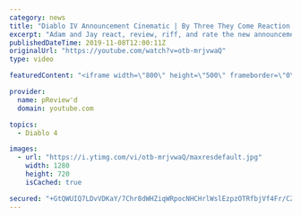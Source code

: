 ```yaml
---
category: news
title: "Diablo IV Announcement Cinematic | By Three They Come Reaction / Review / Rating"
excerpt: "Adam and Jay react, review, riff, and rate the new announcement cinematic everyone wanted to see last year at Blizzcon, Diablo IV 'By Three They Come'."
publishedDateTime: 2019-11-08T12:00:11Z
originalUrl: "https://youtube.com/watch?v=otb-mrjvwaQ"
type: video

featuredContent: "<iframe width=\"800\" height=\"500\" frameborder=\"0\" src=\"https://www.youtube.com/embed/otb-mrjvwaQ\" allow=\"accelerometer; autoplay; encrypted-media; gyroscope; picture-in-picture\" allowfullscreen></iframe>"

provider:
  name: pReview'd
  domain: youtube.com

topics:
  - Diablo 4

images:
  - url: "https://i.ytimg.com/vi/otb-mrjvwaQ/maxresdefault.jpg"
    width: 1280
    height: 720
    isCached: true

secured: "+GtQWUIQ7LDvVDKaY/7Chr8dWHZiqWRpocNHCHrlWslEzpzOTRfbjVf4Fr/CZVz3mkcPWcV3tm3ygHHdZ2eDqr3ym2qG3L9Jt4fKwIadONsuCdqEjyok+DD6fwSSKbkkwdbq8ctklEIs9tWs6C6Jmd9N5EcWC8NnSt1U05aqXZJBwn9r9gzAOQOjbOB1nFaEBEvyHvXDzVGcDy1FEi2wHCSL70RLuHSrT3Wz2gpv505GDb+ChSbGFgBY1Iq4WN5Jvtti2Fh7aId+yIun5Kd/EI6PBXHxD7V7kQstT5Vg0WtqZGmo4EjauTjL9/KCAA63UzToq6Eamd8tzxQCLUXxGoDqdqYXb0p68nfds3vQFcb6N9KII/hSm3vnwo37W9szsVQ3K2ZsUFGfLrxXTIthkWZsCMBexRxI3ChfmE/So3hXdMHDOqkI7K0x0BLyS621;mrmhKoUSWj3Mxgk1yVoPOw=="
---
```



